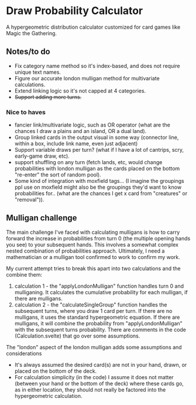 # Draw Probability Calculator
A hypergeometric distribution calculator customized for card games like Magic the Gathering. 

 ## Notes/to do
 - Fix category name method so it's index-based, and does not require unique text names. 
 - Figure our accurate london mulligan method for multivariate calculations.
 - Extend linking logic so it's not capped at 4 categories. 
 - ~~Support adding more turns.~~ 

 ### Nice to haves
 - fancier link/multivariate logic, such as OR operator (what are the chances I draw a plains and an island, OR a dual land).
 - Group linked cards in the output visual in some way (connector line, within a box, include link name, even just adjacent)
 - Support variable draws per turn? (what if I have a lot of cantrips, scry, early-game draw, etc). 
 - support shuffling on any turn (fetch lands, etc, would change probabilities with london mulligan as the cards placed on the bottom "re-enter" the sort of random pool).
 - Some kind of integration with moxfield tags... (I imagine the groupings ppl use on moxfield might also be the groupings they'd want to know probabilities for.. (what are the chances I get x card from "creatures" or "removal")).

## Mulligan challenge
The main challenge I've faced with calculating mulligans is how to carry forward the increase in probabilities from turn 0 (the multiple opening hands you see) to your subsequent hands. This involves a somewhat complex nested combination of probabilities approach. Ultimately, I need a mathematician or a mulligan tool confirmed to work to confirm my work. 

My current attempt tries to break this apart into two calculations and the combine them:
1. calculation 1 - the "applyLondonMulligan" function handles turn 0 and mulliganing. It calculates the cumulative probability for each mulligan, if there are mulligans.
2. calculation 2 -  the "calculateSingleGroup" function handles the subsequent turns, where you draw 1 card per turn. If there are no mulligans, it uses the standard hypergeometric equation. If there are mulligans, it will combine the probability from "applyLondonMulligan" with the subsequent turns probability. There are comments in the code (Calculation.svelte) that go over some assumptions. 

The "london" aspect of the london mulligan adds some assumptions and considerations
- It's always assumed the desired card(s) are not in your hand, drawn, or placed on the bottom of the deck. 
- For calculation simplicity (in the code) I assume it does not matter (between your hand or the bottom of the deck) where these cards go, as in either location, they should not really be factored into the hypergeometric calculation. 

